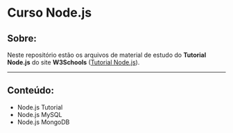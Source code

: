 <h1>Curso Node.js</h1>

<h2>Sobre:</h2>

<p>Neste repositório estão os arquivos de material de estudo do <b>Tutorial Node.js</b> do site <b>W3Schools</b> (<a href="https://www.w3schools.com/nodejs/default.asp">Tutorial Node.js</a>).</p>
<hr>

<h2>Conteúdo:</h2>

<ul>
<li>Node.js Tutorial</li>
<li>Node.js MySQL</li>
<li>Node.js MongoDB</li>
</ul>
